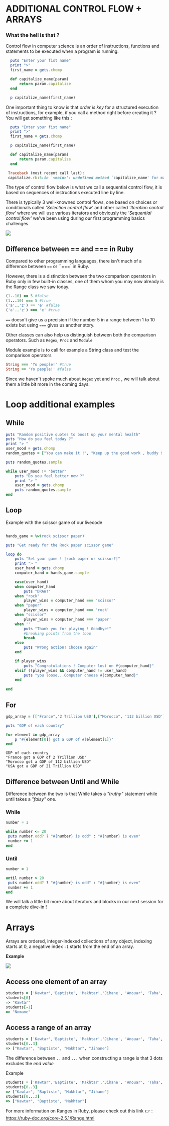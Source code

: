 # ADDITIONAL CONTROL FLOW  + ARRAYS

### What the hell is that ?

Control flow in computer science is an order of instructions, functions and statements to be executed when a program is running. 

```ruby 
  puts "Enter your fist name"
  print ">"
  first_name = gets.chomp

  def capitalize_name(param)
      return param.capitalize
  end

  p capitalize_name(first_name)

```

One important thing to know is that *order is key* for a structured execution of instructions, for example, if you call a method right before creating it ? You will get something like this : 

```ruby 
  puts "Enter your fist name"
  print ">"
  first_name = gets.chomp

  p capitalize_name(first_name)

  def capitalize_name(param)
      return param.capitalize
  end

```

```ruby
 Traceback (most recent call last):
 capitalize.rb:5:in `<main>': undefined method `capitalize_name' for main:Object (NoMethodError)
```

The type of control flow below is what we call a sequential control flow, it is based on sequences of instructions executed line by line.

There is typically 3 well-knowned control flows, one based on choices or conditionals called *'Selection control flow'* and other called *'Iteration control flow'* where we will use various iterators and obviously the *'Sequential control flow'* we've been using during our first programming basics challenges. 


<span style='text-align:center;'>
  <img src='https://res.cloudinary.com/kzkjr/image/upload/v1636273339/unnamed.png'>
</span>



## Difference between == and === in Ruby 

Compared to other programming languages, there isn't much of a difference between ``==`` or ``===` in Ruby. 

However, there is a distinction between the two comparison operators in Ruby only in few built-in classes, one of them whom you may now already is the Range class we saw today.

```ruby
(1..10) == 5 #false 
(1...10) === 5 #true
('a'..'z') == 'e' #false
('a'..'z') === 'e' #true 
```

``==`` doesn't give us a precision if the number 5 in a range between 1 to 10 exists but using ```===``` gives us another story.

Other classes can also help us distinguish between both the comparison operators. Such as ```Regex```, ```Proc``` and ```Module```

Module example is to call for example a String class and test the comparison operators 

```ruby 
String === 'Yo people!' #true
String == 'Yo people!' #false
```

Since we haven't spoke much about ```Regex``` yet and ```Proc``` , we will talk about them a little bit more in the coming days. 


# Loop additional examples 

## While 

```ruby
puts "Random positive quotes to boost up your mental health"
puts "How do you feel today ?"
print "> "
user_mood = gets.chomp
random_quotes = ["You can make it !", "Keep up the good work , buddy ! Don't you give up !", "You are capable of anything", 'You will succeed ! Be patient and humble !', 'Keep up the good spirit !']

puts random_quotes.sample

while user_mood != "better" 
    puts "Do you feel better now ?"
    print "> "
    user_mood = gets.chomp
    puts random_quotes.sample
end

```

## Loop 

Example with the scissor game of our livecode 
```ruby 

hands_game = %w(rock scissor paper)

puts "Get ready for the Rock paper scissor game"

loop do 
    puts "Set your game ! [rock paper or scissor?]"
    print "> "
    user_hand = gets.chomp
    computer_hand = hands_game.sample

    case(user_hand)
    when computer_hand 
        puts "DRAW!"
    when "rock"
        player_wins = computer_hand === 'scissor'
    when "paper"
        player_wins = computer_hand === 'rock'
    when "scissor"
        player_wins = computer_hand === 'paper'
    when ''
        puts "Thank you for playing ! Goodbye!"
        #breaking points from the loop
        break
    else    
        puts "Wrong action! Choose again"
    end 

    if player_wins
        puts "Congratulations ! Computer lost on #{computer_hand}"
    elsif (!player_wins && computer_hand != user_hand)
        puts "you loose...Computer choose #{computer_hand}"
    end
  
end

```

## For

```ruby
gdp_array = [["France",'2 Trillion USD'],["Morocco", '112 billion USD'], ["USA", '21 Trillion USD']]

puts "GDP of each country"

for element in gdp_array 
    p "#{element[0]} got a GDP of #{element[1]}"
end

```

```console
GDP of each country
"France got a GDP of 2 Trillion USD"
"Morocco got a GDP of 112 billion USD"
"USA got a GDP of 21 Trillion USD"
```


## Difference between Until and While 

Difference between the two is that While takes a *"truthy"* statement while until takes a *"falsy"* one.

### While 

```ruby 
number = 1

while number <= 20
 puts number.odd? ? "#{number} is odd" : "#{number} is even"
 number += 1
end
```

### Until

```ruby
number = 1

until number > 20
 puts number.odd? ? "#{number} is odd" : "#{number} is even"
 number += 1
end
```


We will talk a little bit more about iterators and blocks in our next session for a complete dive-in ! 


# Arrays 

Arrays are ordered, integer-indexed collections of any object, indexing starts at 0, a negative index ```-1``` starts from the end of an array. 

**Example**

<span style='text-align:center;'>
  <img src='https://res.cloudinary.com/kzkjr/image/upload/v1636273329/te%CC%81le%CC%81chargement.png'>
</span>



## Access one element of an array 

```ruby
students = ['Kawtar','Baptiste', 'Makhtar','Jihane', 'Anouar', 'Taha', 'Nomane']
students[0] 
=> "Kawtar"
students[-1]
=> "Nomane"
```

## Access a range of an array 


```ruby
students = ['Kawtar','Baptiste', 'Makhtar','Jihane', 'Anouar', 'Taha', 'Nomane']
students[0..3]
=> ["Kawtar", "Baptiste", "Makhtar", "Jihane"]
```

The difference between ```..``` and ``...`` when constructing a range is that 3 dots excludes the *end value*

Example 

```ruby
students = ['Kawtar','Baptiste', 'Makhtar','Jihane', 'Anouar', 'Taha', 'Nomane']
students[0..3]
=> ["Kawtar", "Baptiste", "Makhtar", "Jihane"]
students[0...3]
=> ["Kawtar", "Baptiste", "Makhtar"]
```


For more information on Ranges in Ruby, please check out this link :point_right: : https://ruby-doc.org/core-2.5.1/Range.html